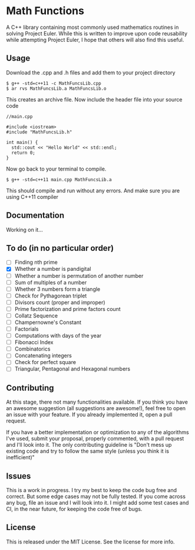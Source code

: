 # Math Functions
A C++ library containing most commonly used mathematics routines in solving Project Euler.
While this is written to improve upon code reusability while attempting Project Euler, I hope that others will also find this useful.

## Usage
Download the .cpp and .h files and add them to your project directory

```
$ g++ -std=c++11 -c MathFuncsLib.cpp
$ ar rvs MathFuncsLib.a MathFuncsLib.o
```
This creates an archive file.
Now include the header file into your source code

```
//main.cpp

#include <iostream>
#include "MathFuncsLib.h"

int main() {
  std::cout << "Hello World" << std::endl;
  return 0;
}
```
Now go back to your terminal to compile.
```
$ g++ -std=c++11 main.cpp MathFuncsLib.a
```
This should compile and run without any errors. And make sure you are using C++11 compiler

## Documentation
Working on it...

## To do (in no particular order)
- [ ] Finding nth prime
- [x] Whether a number is pandigital
- [ ] Whether a number is permutation of another number
- [ ] Sum of multiples of a number
- [ ] Whether 3 numbers form a triangle
- [ ] Check for Pythagorean triplet
- [ ] Divisors count (proper and improper)
- [ ] Prime factorization and prime factors count
- [ ] Collatz Sequence
- [ ] Champernowne's Constant
- [ ] Factorials
- [ ] Computations with days of the year
- [ ] Fibonacci Index
- [ ] Combinatorics
- [ ] Concatenating integers
- [ ] Check for perfect square
- [ ] Triangular, Pentagonal and Hexagonal numbers

## Contributing
At this stage, there not many functionalities available. If you think you have an awesome suggestion (all suggestions are awesome!), feel free to open an issue with your feature. If you already implemented it, open a pull request.

If you have a better implementation or optimization to any of the algorithms I've used, submit your proposal, properly commented, with a pull request and I'll look into it.
The only contributing guideline is "Don't mess up existing code and try to follow the same style (unless you think it is inefficient)"

## Issues
This is a work in progress. I try my best to keep the code bug free and correct. But some edge cases may not be fully tested. If you come across any bug, file an issue and I will look into it. I might add some test cases and CI, in the near future, for keeping the code free of bugs.

## License
This is released under the MIT License. See the license for more info.
